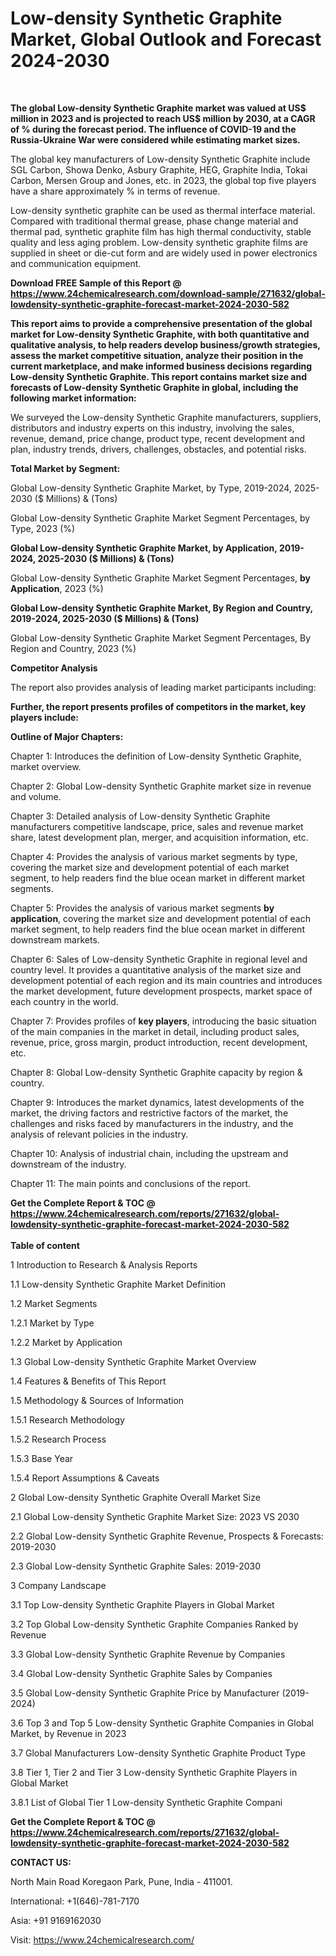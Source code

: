 <h1>Low-density Synthetic Graphite Market, Global Outlook and Forecast 2024-2030</h1><br/><p><strong>The global Low-density Synthetic Graphite market was valued at US$ million in 2023 and is projected to reach US$ million by 2030, at a <strong>CAGR</strong> of % during the forecast period. The influence of COVID-19 and the Russia-Ukraine War were considered while estimating market sizes.</strong></p><p>The global key manufacturers of Low-density Synthetic Graphite include SGL Carbon, Showa Denko, Asbury Graphite, HEG, Graphite India, Tokai Carbon, Mersen Group and Jones, etc. in 2023, the global top five players have a share approximately % in terms of revenue.</p><p>Low-density synthetic graphite can be used as thermal interface material. Compared with traditional thermal grease, phase change material and thermal pad, synthetic graphite film has high thermal conductivity, stable quality and less aging problem. Low-density synthetic graphite films are supplied in sheet or die-cut form and are widely used in power electronics and communication equipment.</p><div><b>Download FREE Sample of this Report @ <a href="https://www.24chemicalresearch.com/download-sample/271632/global-lowdensity-synthetic-graphite-forecast-market-2024-2030-582">https://www.24chemicalresearch.com/download-sample/271632/global-lowdensity-synthetic-graphite-forecast-market-2024-2030-582</a></b></div><p><strong>This report aims to provide a comprehensive presentation of the global market for Low-density Synthetic Graphite, with both quantitative and qualitative analysis, to help readers develop business/growth strategies, assess the market competitive situation, analyze their position in the current marketplace, and make informed business decisions regarding Low-density Synthetic Graphite. This report contains market size and forecasts of Low-density Synthetic Graphite in global, including the following market information:</strong></p><p>We surveyed the Low-density Synthetic Graphite manufacturers, suppliers, distributors and industry experts on this industry, involving the sales, revenue, demand, price change, product type, recent development and plan, industry trends, drivers, challenges, obstacles, and potential risks.</p><p><strong>Total Market by Segment:</strong></p><p>Global Low-density Synthetic Graphite Market, by Type, 2019-2024, 2025-2030 ($ Millions) & (Tons)</p><p>Global Low-density Synthetic Graphite Market Segment Percentages, by Type, 2023 (%)</p><p><strong>Global Low-density Synthetic Graphite Market, <strong>by Application</strong>, 2019-2024, 2025-2030 ($ Millions) & (Tons)</strong></p><p>Global Low-density Synthetic Graphite Market Segment Percentages, <strong>by Application</strong>, 2023 (%)</p><p><strong>Global Low-density Synthetic Graphite Market, By Region and Country, 2019-2024, 2025-2030 ($ Millions) & (Tons)</strong></p><p>Global Low-density Synthetic Graphite Market Segment Percentages, By Region and Country, 2023 (%)</p><p><strong>Competitor Analysis</strong></p><p>The report also provides analysis of leading market participants including:</p><p><strong>Further, the report presents profiles of competitors in the market, <strong>key players</strong> include:</strong></p><p><strong>Outline of Major Chapters:</strong></p><p>Chapter 1: Introduces the definition of Low-density Synthetic Graphite, market overview.</p><p>Chapter 2: Global Low-density Synthetic Graphite market size in revenue and volume.</p><p>Chapter 3: Detailed analysis of Low-density Synthetic Graphite manufacturers competitive landscape, price, sales and revenue market share, latest development plan, merger, and acquisition information, etc.</p><p>Chapter 4: Provides the analysis of various market segments by type, covering the market size and development potential of each market segment, to help readers find the blue ocean market in different market segments.</p><p>Chapter 5: Provides the analysis of various market segments <strong>by application</strong>, covering the market size and development potential of each market segment, to help readers find the blue ocean market in different downstream markets.</p><p>Chapter 6: Sales of Low-density Synthetic Graphite in regional level and country level. It provides a quantitative analysis of the market size and development potential of each region and its main countries and introduces the market development, future development prospects, market space of each country in the world.</p><p>Chapter 7: Provides profiles of <strong>key players</strong>, introducing the basic situation of the main companies in the market in detail, including product sales, revenue, price, gross margin, product introduction, recent development, etc.</p><p>Chapter 8: Global Low-density Synthetic Graphite capacity by region & country.</p><p>Chapter 9: Introduces the market dynamics, latest developments of the market, the driving factors and restrictive factors of the market, the challenges and risks faced by manufacturers in the industry, and the analysis of relevant policies in the industry.</p><p>Chapter 10: Analysis of industrial chain, including the upstream and downstream of the industry.</p><p>Chapter 11: The main points and conclusions of the report.</p><div><b>Get the Complete Report & TOC @ <a href="https://www.24chemicalresearch.com/reports/271632/global-lowdensity-synthetic-graphite-forecast-market-2024-2030-582">https://www.24chemicalresearch.com/reports/271632/global-lowdensity-synthetic-graphite-forecast-market-2024-2030-582</a></b></div><br><b>Table of content</b><p>1 Introduction to Research & Analysis Reports<br />
 
  1.1 Low-density Synthetic Graphite Market Definition<br />
 
  1.2 Market Segments<br />
 
  1.2.1 Market by Type<br />
 
  1.2.2 Market by Application<br />
 
  1.3 Global Low-density Synthetic Graphite Market Overview<br />
 
  1.4 Features & Benefits of This Report<br />
 
  1.5 Methodology & Sources of Information<br />
 
  1.5.1 Research Methodology<br />
 
  1.5.2 Research Process<br />
 
  1.5.3 Base Year<br />
 
  1.5.4 Report Assumptions & Caveats<br />
 
 2 Global Low-density Synthetic Graphite Overall Market Size<br />
 
  2.1 Global Low-density Synthetic Graphite Market Size: 2023 VS 2030<br />
 
  2.2 Global Low-density Synthetic Graphite Revenue, Prospects & Forecasts: 2019-2030<br />
 
  2.3 Global Low-density Synthetic Graphite Sales: 2019-2030<br />
 
 3 Company Landscape<br />
 
  3.1 Top Low-density Synthetic Graphite Players in Global Market<br />
 
  3.2 Top Global Low-density Synthetic Graphite Companies Ranked by Revenue<br />
 
  3.3 Global Low-density Synthetic Graphite Revenue by Companies<br />
 
  3.4 Global Low-density Synthetic Graphite Sales by Companies<br />
 
  3.5 Global Low-density Synthetic Graphite Price by Manufacturer (2019-2024)<br />
 
  3.6 Top 3 and Top 5 Low-density Synthetic Graphite Companies in Global Market, by Revenue in 2023<br />
 
  3.7 Global Manufacturers Low-density Synthetic Graphite Product Type<br />
 
  3.8 Tier 1, Tier 2 and Tier 3 Low-density Synthetic Graphite Players in Global Market<br />
 
  3.8.1 List of Global Tier 1 Low-density Synthetic Graphite Compani<br><div><b>Get the Complete Report & TOC @ <a href="https://www.24chemicalresearch.com/reports/271632/global-lowdensity-synthetic-graphite-forecast-market-2024-2030-582">https://www.24chemicalresearch.com/reports/271632/global-lowdensity-synthetic-graphite-forecast-market-2024-2030-582</a></b></div></p>
 
 <b>CONTACT US:</b><br>
 
 North Main Road Koregaon Park, Pune, India - 411001.<br/>
 
 International: +1(646)-781-7170<br/>
 
 Asia: +91 9169162030<br/>
 
 Visit: <a href="https://www.24chemicalresearch.com/">https://www.24chemicalresearch.com/</a>
 
 <br>